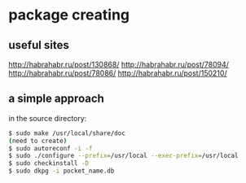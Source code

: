 # package creating

## useful sites
http://habrahabr.ru/post/130868/
http://habrahabr.ru/post/78094/
http://habrahabr.ru/post/78086/
http://habrahabr.ru/post/150210/


## a simple approach
in the source directory:
```sh
$ sudo make /usr/local/share/doc 
(need to create)
$ sudo autoreconf -i -f
$ sudo ./configure --prefix=/usr/local --exec-prefix=/usr/local
$ sudo checkinstall -D
$ sudo dkpg -i pocket_name.db
```

